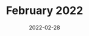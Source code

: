 ---
title: February 2022
slug: february-2022
image: Gavin_Rough_February_2022.jpg
artist: Gavin Rough
date: 2022-02-28
recordings: 
  - title: February 2022 A
    audio: Gavin_Rough_February_2022_A.mp3
  - title: February 2022 B
    audio: Gavin_Rough_February_2022_B.mp3
---